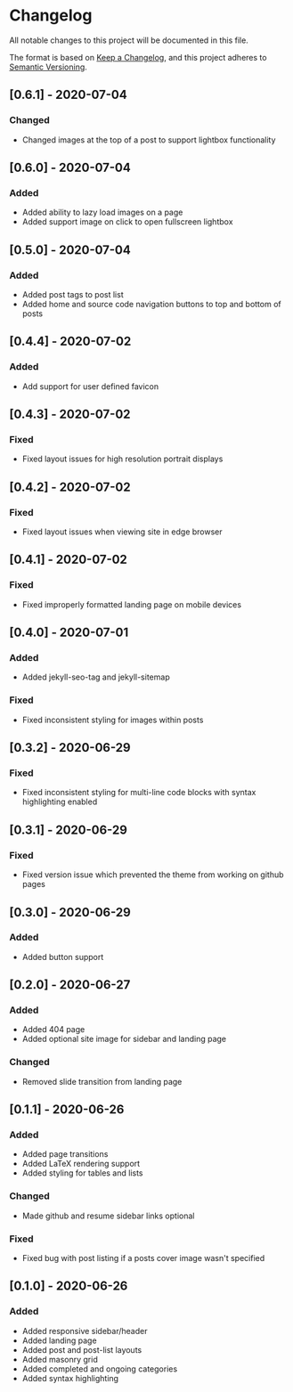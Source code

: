 # Changelog
All notable changes to this project will be documented in this file.

The format is based on [Keep a Changelog](https://keepachangelog.com/en/1.0.0/),
and this project adheres to [Semantic Versioning](https://semver.org/spec/v2.0.0.html).

## [0.6.1] - 2020-07-04
### Changed
 - Changed images at the top of a post to support lightbox functionality

## [0.6.0] - 2020-07-04
### Added
 - Added ability to lazy load images on a page
 - Added support image on click to open fullscreen lightbox

## [0.5.0] - 2020-07-04
### Added
 - Added post tags to post list
 - Added home and source code navigation buttons to top and bottom of posts

## [0.4.4] - 2020-07-02
### Added
 - Add support for user defined favicon

## [0.4.3] - 2020-07-02
### Fixed
 - Fixed layout issues for high resolution portrait displays

## [0.4.2] - 2020-07-02
### Fixed
 - Fixed layout issues when viewing site in edge browser

## [0.4.1] - 2020-07-02
### Fixed
 - Fixed improperly formatted landing page on mobile devices

## [0.4.0] - 2020-07-01
### Added
 - Added jekyll-seo-tag and jekyll-sitemap

### Fixed
 - Fixed inconsistent styling for images within posts

## [0.3.2] - 2020-06-29
### Fixed
- Fixed inconsistent styling for multi-line code blocks with syntax highlighting enabled

## [0.3.1] - 2020-06-29
### Fixed
 - Fixed version issue which prevented the theme from working on github pages

## [0.3.0] - 2020-06-29
### Added
 - Added button support

## [0.2.0] - 2020-06-27
### Added
 - Added 404 page
 - Added optional site image for sidebar and landing page

### Changed
 - Removed slide transition from landing page

## [0.1.1] - 2020-06-26
### Added
 - Added page transitions
 - Added LaTeX rendering support
 - Added styling for tables and lists

### Changed
 - Made github and resume sidebar links optional

### Fixed
 - Fixed bug with post listing if a posts cover image wasn't specified

## [0.1.0] - 2020-06-26
### Added
 - Added responsive sidebar/header
 - Added landing page
 - Added post and post-list layouts
 - Added masonry grid
 - Added completed and ongoing categories
 - Added syntax highlighting
